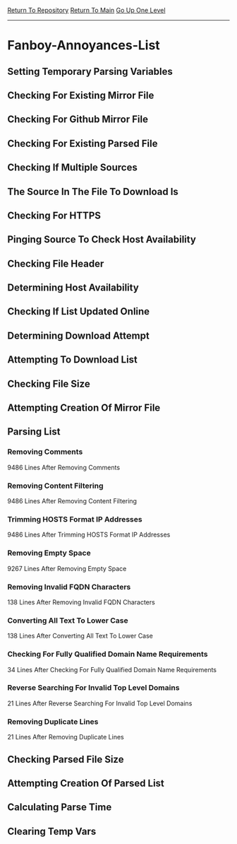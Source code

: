 [Return To Repository](https://github.com/deathbybandaid/piholeparser/)
[Return To Main](https://github.com/deathbybandaid/piholeparser/blob/master/RecentRunLogs/Mainlog.md)
[Go Up One Level](https://github.com/deathbybandaid/piholeparser/blob/master/RecentRunLogs/TopLevelScripts/30-Processing-Blacklists.md)
____________________________________
# Fanboy-Annoyances-List
## Setting Temporary Parsing Variables
## Checking For Existing Mirror File
## Checking For Github Mirror File
## Checking For Existing Parsed File
## Checking If Multiple Sources
## The Source In The File To Download Is
## Checking For HTTPS
## Pinging Source To Check Host Availability
## Checking File Header
## Determining Host Availability
## Checking If List Updated Online
## Determining Download Attempt
## Attempting To Download List
## Checking File Size
## Attempting Creation Of Mirror File
## Parsing List
### Removing Comments
9486 Lines After Removing Comments
### Removing Content Filtering
9486 Lines After Removing Content Filtering
### Trimming HOSTS Format IP Addresses
9486 Lines After Trimming HOSTS Format IP Addresses
### Removing Empty Space
9267 Lines After Removing Empty Space
### Removing Invalid FQDN Characters
138 Lines After Removing Invalid FQDN Characters
### Converting All Text To Lower Case
138 Lines After Converting All Text To Lower Case
### Checking For Fully Qualified Domain Name Requirements
34 Lines After Checking For Fully Qualified Domain Name Requirements
### Reverse Searching For Invalid Top Level Domains
21 Lines After Reverse Searching For Invalid Top Level Domains
### Removing Duplicate Lines
21 Lines After Removing Duplicate Lines
## Checking Parsed File Size
## Attempting Creation Of Parsed List
## Calculating Parse Time
## Clearing Temp Vars
